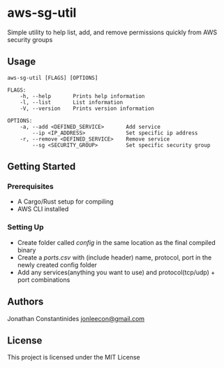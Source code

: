 # aws-sg-util

Simple utility to help list, add, and remove permissions quickly from AWS security groups

## Usage
```
aws-sg-util [FLAGS] [OPTIONS]

FLAGS:
    -h, --help       Prints help information
    -l, --list       List information
    -V, --version    Prints version information

OPTIONS:
    -a, --add <DEFINED_SERVICE>       Add service
        --ip <IP_ADDRESS>             Set specific ip address
    -r, --remove <DEFINED_SERVICE>    Remove service
        --sg <SECURITY_GROUP>         Set specific security group
```
## Getting Started
### Prerequisites
- A Cargo/Rust setup for compiling
- AWS CLI installed

### Setting Up
- Create folder called *config* in the same location as the final compiled binary
- Create a *ports.csv* with (include header) name, protocol, port in the newly created config folder
- Add any services(anything you want to use) and protocol(tcp/udp) + port combinations

## Authors
Jonathan Constantinides <jonleecon@gmail.com>

## License
This project is licensed under the MIT License
